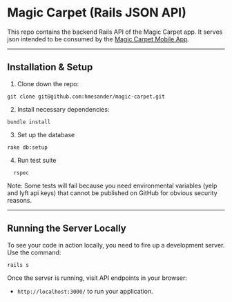 # Magic Carpet (Rails JSON API)

This repo contains the backend Rails API of the Magic Carpet app. It serves json intended to be consumed by the [Magic Carpet Mobile App](https://github.com/jude-lawson/magic-carpet-mobile).

<hr>

## Installation & Setup
1. Clone down the repo:

  ```shell
  git clone git@github.com:hmesander/magic-carpet.git
  ```

2. Install necessary dependencies:

  ```shell
  bundle install
  ```

3. Set up the database

  ```shell
  rake db:setup
  ```

4. Run test suite

  ```shell
    rspec
  ```

  Note:  Some tests will fail because you need environmental variables (yelp and lyft api keys) that cannot be published on GitHub for obvious security reasons.

<hr>

## Running the Server Locally

To see your code in action locally, you need to fire up a development server. Use the command:

  ```shell
  rails s
  ```

Once the server is running, visit API endpoints in your browser:

* `http://localhost:3000/` to run your application.
